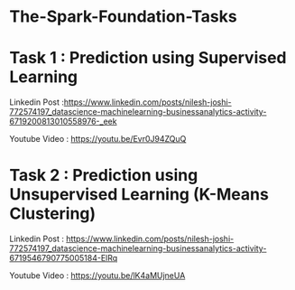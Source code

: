 # The-Spark-Foundation-Tasks

# Task 1 : Prediction using Supervised Learning

Linkedin Post :https://www.linkedin.com/posts/nilesh-joshi-772574197_datascience-machinelearning-businessanalytics-activity-6719200813010558976-_eek 

Youtube Video : https://youtu.be/Evr0J94ZQuQ

# Task 2 : Prediction using Unsupervised Learning (K-Means Clustering)

Linkedin Post : https://www.linkedin.com/posts/nilesh-joshi-772574197_datascience-machinelearning-businessanalytics-activity-6719546790775005184-ElRq

Youtube Video : https://youtu.be/lK4aMUjneUA
